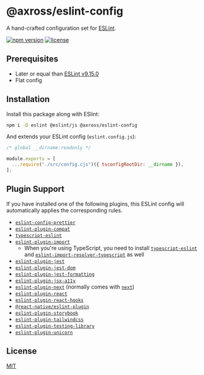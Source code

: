 # @axross/eslint-config

A hand-crafted configuration set for [ESLint](https://eslint.org/).

[![npm version](https://badge.fury.io/js/@axross%2Feslint-config.svg)](https://badge.fury.io/js/@axross%2Feslint-config) [![license](http://img.shields.io/badge/license-MIT-brightgreen.svg?style=flat)](LICENSE)

## Prerequisites

- Later or equal than [ESLint v9.15.0](https://eslint.org/blog/2024/11/eslint-v9.15.0-released/)
- Flat config

## Installation

Install this package along with ESlint:

```sh
npm i -D eslint @eslint/js @axross/eslint-config
```

And extends your ESLint config (`eslint.config.js`):

```js
/* global __dirname:readonly */

module.exports = [
  ...require("./src/config.cjs")({ tsconfigRootDir: __dirname }),
];
```

## Plugin Support

If you have installed one of the following plugins, this ESLint config will automatically applies the corresponding rules.

- [`eslint-config-prettier`](https://github.com/prettier/eslint-config-prettier)
- [`eslint-plugin-compat`](https://github.com/amilajack/eslint-plugin-compat)
- [`typescript-eslint`](https://typescript-eslint.io/)
- [`eslint-plugin-import`](https://github.com/import-js/eslint-plugin-import)
  - When you're using TypeScript, you need to install [`typescript-eslint`](https://typescript-eslint.io/) and [`eslint-import-resolver-typescript`](https://github.com/import-js/eslint-import-resolver-typescript) as well
- [`eslint-plugin-jest`](https://github.com/jest-community/eslint-plugin-jest)
- [`eslint-plugin-jest-dom`](https://github.com/testing-library/eslint-plugin-jest-dom)
- [`eslint-plugin-jest-formatting`](https://github.com/dangreenisrael/eslint-plugin-jest-formatting)
- [`eslint-plugin-jsx-a11y`](https://github.com/jsx-eslint/eslint-plugin-jsx-a11y)
- [`eslint-plugin-next`](https://github.com/vercel/next.js/tree/canary/packages/eslint-plugin-next) (normally comes with [`next`](https://nextjs.org/))
- [`eslint-plugin-react`](https://github.com/jsx-eslint/eslint-plugin-react)
- [`eslint-plugin-react-hooks`](https://github.com/facebook/react/tree/main/packages/eslint-plugin-react-hooks)
- [`@react-native/eslint-plugin`](https://github.com/facebook/react-native/tree/main/packages/eslint-plugin-react-native)
- [`eslint-plugin-storybook`](https://github.com/storybookjs/eslint-plugin-storybook)
- [`eslint-plugin-tailwindcss`](https://github.com/francoismassart/eslint-plugin-tailwindcss)
- [`eslint-plugin-testing-library`](https://github.com/testing-library/eslint-plugin-testing-library)
- [`eslint-plugin-unicorn`](https://github.com/sindresorhus/eslint-plugin-unicorn)

## License

[MIT](/LICENSE)
